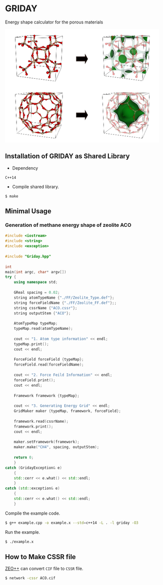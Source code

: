 # GRIDAY

Energy shape calculator for the porous materials

![](doc/img.png)

## Installation of GRIDAY as Shared Library

* Dependency

```
C++14
```

* Compile shared library.

```
$ make
```

## Minimal Usage

### Generation of methane energy shape of zeolite ACO

```c++
#include <iostream>
#include <string>
#include <exception>

#include "Griday.hpp"

int
main(int argc, char* argv[])
try {
    using namespace std;

    GReal spacing = 0.02;
    string atomTypeName {"./FF/Zeolite_Type.def"};
    string forceFieldName {"./FF/Zeolite_FF.def"};;
    string cssrName {"ACO.cssr"};
    string outputStem {"ACO"};

    AtomTypeMap typeMap;
    typeMap.read(atomTypeName);

    cout << "1. Atom type information" << endl;
    typeMap.print();
    cout << endl;

    ForceField forceField {typeMap};
    forceField.read(forceFieldName);

    cout << "2. Force Feild Information" << endl;
    forceField.print();
    cout << endl;

    Framework framework {typeMap};

    cout << "3. Generating Energy Grid" << endl;
    GridMaker maker {typeMap, framework, forceField};

    framework.read(cssrName);
    framework.print();
    cout << endl;

    maker.setFramework(framework);
    maker.make("CH4", spacing, outputStem);

    return 0;
    }
catch (GridayException& e)
    {
    std::cerr << e.what() << std::endl;
    }
catch (std::exception& e)
    {
    std::cerr << e.what() << std::endl;
    }
```

Compile the example code.

```bash
$ g++ example.cpp -o example.x --std=c++14 -L . -l griday -O3
```

Run the example.

```bash
$ ./example.x
```

## How to Make CSSR file

[ZEO++](http://www.zeoplusplus.org/examples.html) can convert `CIF` file to `CSSR` file.

```bash
$ network -cssr ACO.cif
```



